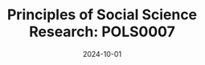 ---
title: "Principles of Social Science Research: POLS0007"
collection: teaching
type: "Undergraduate course"
permalink: /teaching/pols0007
venue: "University College London, Department of Political Science"
date: 2024-10-01
location: "London, UK"
---